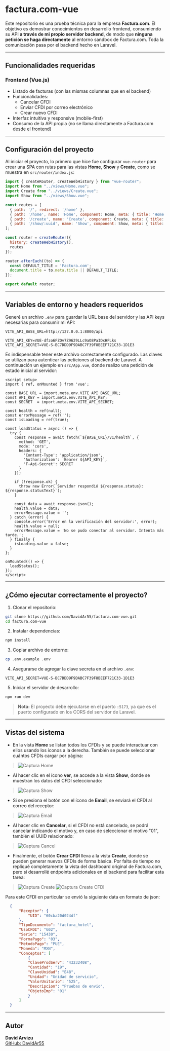 # factura.com-vue

Este repositorio es una prueba técnica para la empresa **Factura.com**. El objetivo es demostrar conocimientos en desarrollo frontend, consumiendo su API **a través de mi propio servidor backend**, de modo que **ninguna petición se haga directamente** al entorno sandbox de Factura.com. Toda la comunicación pasa por el backend hecho en Laravel.

---

## Funcionalidades requeridas

### Frontend (Vue.js)

- Listado de facturas (con las mismas columnas que en el backend)
- Funcionalidades:
  - Cancelar CFDI
  - Enviar CFDI por correo electrónico
  - Crear nuevo CFDI
- Interfaz intuitiva y responsive (mobile-first)
- Consumo de la API propia (no se llama directamente a Factura.com desde el frontend)

---

## Configuración del proyecto

Al iniciar el proyecto, lo primero que hice fue configurar `vue-router` para crear una SPA con rutas para las vistas **Home**, **Show** y **Create**, como se muestra en `src/router/index.js`:

```js
import { createRouter, createWebHistory } from "vue-router";
import Home from "../views/Home.vue";
import Create from "../views/Create.vue";
import Show from "../views/Show.vue";

const routes = [
  { path: '/', redirect: '/home' },
  { path: '/home', name: 'Home', component: Home, meta: { title: 'Home - Factura.com' } },
  { path: '/create', name: 'Create', component: Create, meta: { title: 'Create - Factura.com' } },
  { path: '/show/:uuid', name: 'Show', component: Show, meta: { title: 'Show - Factura.com' } }
];

const router = createRouter({
  history: createWebHistory(),
  routes
});

router.afterEach((to) => {
  const DEFAULT_TITLE = 'Factura.com';
  document.title = to.meta.title || DEFAULT_TITLE;
});

export default router;
```

---

## Variables de entorno y headers requeridos

Generé un archivo `.env` para guardar la URL base del servidor y las API keys necesarias para consumir mi API:

```env
VITE_API_BASE_URL=http://127.0.0.1:8000/api

VITE_API_KEY=VUE-dfzo6FZOv7Z9629LLc9aO8PaIDxHFLks
VITE_API_SECRET=VUE-S-BC7DDD9F9DABC7F39F8BEEF721C33-1D1E3
```

Es indispensable tener este archivo correctamente configurado. Las claves se utilizan para autenticar las peticiones al backend de Laravel. A continuación un ejemplo en `src/App.vue`, donde realizo una petición de estado inicial al servidor:

```vue
<script setup>
import { ref, onMounted } from 'vue';

const BASE_URL = import.meta.env.VITE_API_BASE_URL;
const API_KEY = import.meta.env.VITE_API_KEY;
const SECRET  = import.meta.env.VITE_API_SECRET;

const health = ref(null);
const errorMessage = ref('');
const isLoading = ref(true);

const loadStatus = async () => {
  try {
    const response = await fetch(`${BASE_URL}/v1/health`, {
      method: 'GET',
      mode: 'cors',
      headers: {
        'Content-Type': 'application/json',
        'Authorization': `Bearer ${API_KEY}`,
        'F-Api-Secret': SECRET
      }
    });

    if (!response.ok) {
      throw new Error(`Servidor respondió ${response.status}: ${response.statusText}`);
    }

    const data = await response.json();
    health.value = data;
    errorMessage.value = '';
  } catch (error) {
    console.error('Error en la verificación del servidor:', error);
    health.value = null;
    errorMessage.value = 'No se pudo conectar al servidor. Intenta más tarde.';
  } finally {
    isLoading.value = false;
  }
};

onMounted(() => {
  loadStatus();
});
</script>
```

---

## ¿Cómo ejecutar correctamente el proyecto?

1. Clonar el repositorio:

```bash
git clone https://github.com/DavidAr55/factura.com-vue.git
cd factura.com-vue
```

2. Instalar dependencias:

```bash
npm install
```

3. Copiar archivo de entorno:

```bash
cp .env.example .env
```

4. Asegurarse de agregar la clave secreta en el archivo `.env`:

```env
VITE_API_SECRET=VUE-S-BC7DDD9F9DABC7F39F8BEEF721C33-1D1E3
```

5. Iniciar el servidor de desarrollo:

```bash
npm run dev
```

> **Nota:** El proyecto debe ejecutarse en el puerto `:5173`, ya que es el puerto configurado en los CORS del servidor de Laravel.

---

## Vistas del sistema

- En la vista **Home** se listan todos los CFDIs y se puede interactuar con ellos usando los íconos a la derecha. También se puede seleccionar cuántos CFDIs cargar por página:

> ![Captura Home](https://github.com/DavidAr55/factura.com-vue/blob/main/src/assets/Captura%20Home.png?raw=true)

- Al hacer clic en el ícono **ver**, se accede a la vista **Show**, donde se muestran los datos del CFDI seleccionado:

> ![Captura Show](https://github.com/DavidAr55/factura.com-vue/blob/main/src/assets/Captura%20Show.png?raw=true)

- Si se presiona el botón con el ícono de **Email**, se enviará el CFDI al correo del receptor:

> ![Captura Email](https://github.com/DavidAr55/factura.com-vue/blob/main/src/assets/Captura%20Email.png?raw=true)

- Al hacer clic en **Cancelar**, si el CFDI no está cancelado, se podrá cancelar indicando el motivo y, en caso de seleccionar el motivo "01", también el UUID relacionado:

> ![Captura Cancel](https://github.com/DavidAr55/factura.com-vue/blob/main/src/assets/Captura%20Cancel.png?raw=true)

- Finalmente, el botón **Crear CFDI** lleva a la vista **Create**, donde se pueden generar nuevos CFDIs de forma básica. Por falta de tiempo no repliqué completamente la vista del dashboard original de Factura.com, pero sí desarrollé endpoints adicionales en el backend para facilitar esta tarea:

> ![Captura Create](https://github.com/DavidAr55/factura.com-vue/blob/main/src/assets/Captura%20Create.png?raw=true)
> ![Captura Create CFDI](https://github.com/DavidAr55/factura.com-vue/blob/main/src/assets/Captura%20Create%20CFDI.png?raw=true)

  Para este CFDI en particular se envió la siguiente data en formato de json:
  ```json
    {
        "Receptor": {
            "UID": "60cba20d024df"
        },
        "TipoDocumento": "factura_hotel",
        "UsoCFDI": "G02",
        "Serie": "15430",
        "FormaPago": "03",
        "MetodoPago": "PUE",
        "Moneda": "MXN",
        "Conceptos": [
            {
            "ClaveProdServ": "43232408",
            "Cantidad": "19",
            "ClaveUnidad": "E48",
            "Unidad": "Unidad de servicio",
            "ValorUnitario": "525",
            "Descripcion": "Pruebas de envio",
            "ObjetoImp": "01"
            }
        ]
    }
  ```

---

## Autor

**David Arvizu**  
[GitHub: DavidAr55](https://github.com/DavidAr55)